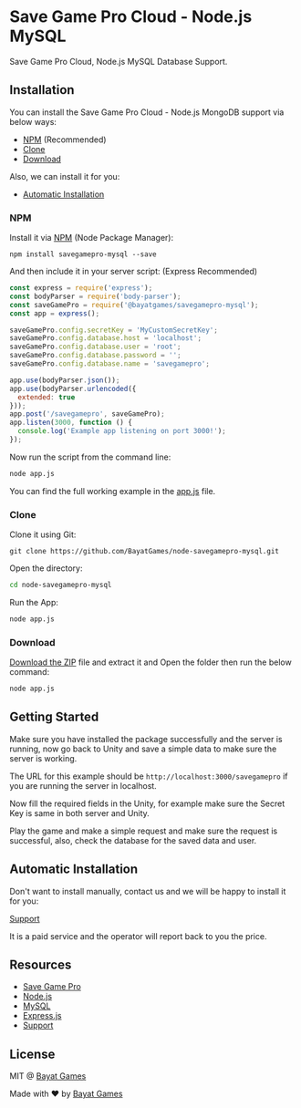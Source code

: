 # Save Game Pro Cloud - Node.js MySQL

Save Game Pro Cloud, Node.js MySQL Database Support.

## Installation

You can install the Save Game Pro Cloud - Node.js MongoDB support via below ways:

- [NPM](#npm) (Recommended)
- [Clone](#clone)
- [Download](#download)

Also, we can install it for you:

- [Automatic Installation](#automatic-installation)

### NPM

Install it via [NPM](https://npmjs.com) (Node Package Manager):

```
npm install savegamepro-mysql --save
```

And then include it in your server script: (Express Recommended)

```javascript
const express = require('express');
const bodyParser = require('body-parser');
const saveGamePro = require('@bayatgames/savegamepro-mysql');
const app = express();

saveGamePro.config.secretKey = 'MyCustomSecretKey';
saveGamePro.config.database.host = 'localhost';
saveGamePro.config.database.user = 'root';
saveGamePro.config.database.password = '';
saveGamePro.config.database.name = 'savegamepro';

app.use(bodyParser.json());
app.use(bodyParser.urlencoded({
  extended: true
}));
app.post('/savegamepro', saveGamePro);
app.listen(3000, function () {
  console.log('Example app listening on port 3000!');
});
```

Now run the script from the command line:

```bash
node app.js
```

You can find the full working example in the [app.js](https://github.com/BayatGames/node-savegamepro-mysql/blob/master/app.js) file.

### Clone

Clone it using Git:

```
git clone https://github.com/BayatGames/node-savegamepro-mysql.git
```

Open the directory:

```bash
cd node-savegamepro-mysql
```

Run the App:

```bash
node app.js
```

### Download

[Download the ZIP](https://github.com/BayatGames/node-savegamepro-mysql/archive/master.zip) file and extract it and Open the folder then run the below command:

```bash
node app.js
```

## Getting Started

Make sure you have installed the package successfully and the server is running, now go back to Unity and save a simple data to make sure the server is working.

The URL for this example should be `http://localhost:3000/savegamepro` if you are running the server in localhost.

Now fill the required fields in the Unity, for example make sure the Secret Key is same in both server and Unity.

Play the game and make a simple request and make sure the request is successful, also, check the database for the saved data and user.

## Automatic Installation

Don't want to install manually, contact us and we will be happy to install it for you:

[Support](https://github.com/BayatGames/Support)

It is a paid service and the operator will report back to you the price.

## Resources

- [Save Game Pro](https://github.com/BayatGames/SaveGamePro)
- [Node.js](https://nodejs.org)
- [MySQL](https://www.mysql.com)
- [Express.js](https://expressjs.com/)
- [Support](https://github.com/BayatGames/Support)

## License

MIT @ [Bayat Games](https://github.com/BayatGames)

Made with :heart: by [Bayat Games](https://github.com/BayatGames)
